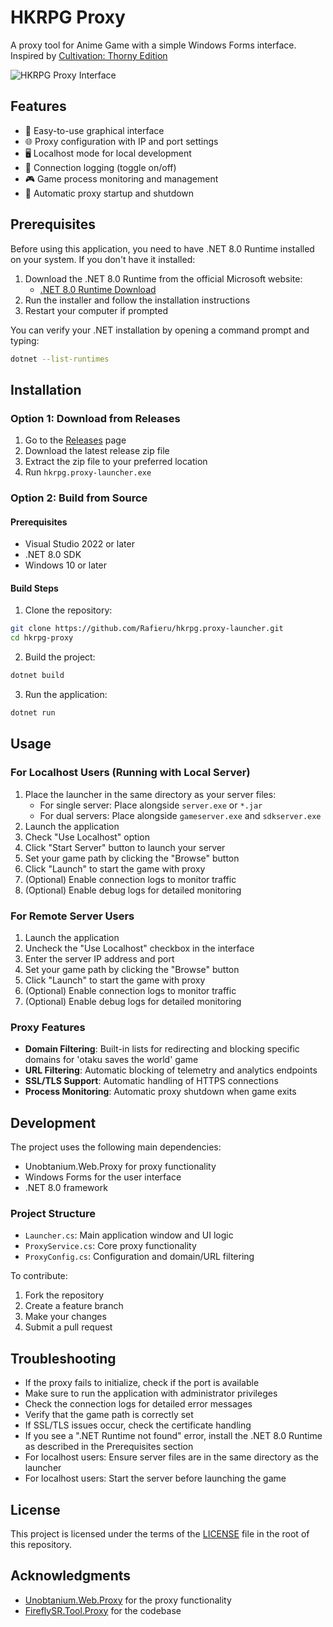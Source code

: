 # HKRPG Proxy

A proxy tool for Anime Game with a simple Windows Forms interface. Inspired by [Cultivation: Thorny Edition](https://github.com/Grasscutters/Cultivation)

![HKRPG Proxy Interface](https://i.imgur.com/YVoSFAX.png)

## Features

- 🔧 Easy-to-use graphical interface
- 🌐 Proxy configuration with IP and port settings
- 🖥️ Localhost mode for local development
- 📜 Connection logging (toggle on/off)
- 🎮 Game process monitoring and management
- 🚀 Automatic proxy startup and shutdown

## Prerequisites

Before using this application, you need to have .NET 8.0 Runtime installed on your system. If you don't have it installed:

1. Download the .NET 8.0 Runtime from the official Microsoft website:
   - [.NET 8.0 Runtime Download](https://dotnet.microsoft.com/en-us/download/dotnet/8.0)
2. Run the installer and follow the installation instructions
3. Restart your computer if prompted

You can verify your .NET installation by opening a command prompt and typing:
```bash
dotnet --list-runtimes
```

## Installation

### Option 1: Download from Releases

1. Go to the [Releases](https://github.com/Rafieru/hkrpg.proxy-launcher/releases) page
2. Download the latest release zip file
3. Extract the zip file to your preferred location
4. Run `hkrpg.proxy-launcher.exe`

### Option 2: Build from Source

#### Prerequisites

- Visual Studio 2022 or later
- .NET 8.0 SDK
- Windows 10 or later

#### Build Steps

1. Clone the repository:
```bash
git clone https://github.com/Rafieru/hkrpg.proxy-launcher.git
cd hkrpg-proxy
```

2. Build the project:
```bash
dotnet build
```

3. Run the application:
```bash
dotnet run
```

## Usage

### For Localhost Users (Running with Local Server)

1. Place the launcher in the same directory as your server files:
   - For single server: Place alongside `server.exe` or `*.jar`
   - For dual servers: Place alongside `gameserver.exe` and `sdkserver.exe`
2. Launch the application
3. Check "Use Localhost" option
4. Click "Start Server" button to launch your server
5. Set your game path by clicking the "Browse" button
6. Click "Launch" to start the game with proxy
7. (Optional) Enable connection logs to monitor traffic
8. (Optional) Enable debug logs for detailed monitoring

### For Remote Server Users

1. Launch the application
2. Uncheck the "Use Localhost" checkbox in the interface
3. Enter the server IP address and port
4. Set your game path by clicking the "Browse" button
5. Click "Launch" to start the game with proxy
6. (Optional) Enable connection logs to monitor traffic
7. (Optional) Enable debug logs for detailed monitoring

### Proxy Features

- **Domain Filtering**: Built-in lists for redirecting and blocking specific domains for 'otaku saves the world' game
- **URL Filtering**: Automatic blocking of telemetry and analytics endpoints
- **SSL/TLS Support**: Automatic handling of HTTPS connections
- **Process Monitoring**: Automatic proxy shutdown when game exits

## Development

The project uses the following main dependencies:
- Unobtanium.Web.Proxy for proxy functionality
- Windows Forms for the user interface
- .NET 8.0 framework

### Project Structure

- `Launcher.cs`: Main application window and UI logic
- `ProxyService.cs`: Core proxy functionality
- `ProxyConfig.cs`: Configuration and domain/URL filtering

To contribute:
1. Fork the repository
2. Create a feature branch
3. Make your changes
4. Submit a pull request

## Troubleshooting

- If the proxy fails to initialize, check if the port is available
- Make sure to run the application with administrator privileges
- Check the connection logs for detailed error messages
- Verify that the game path is correctly set
- If SSL/TLS issues occur, check the certificate handling
- If you see a ".NET Runtime not found" error, install the .NET 8.0 Runtime as described in the Prerequisites section
- For localhost users: Ensure server files are in the same directory as the launcher
- For localhost users: Start the server before launching the game

## License

This project is licensed under the terms of the [LICENSE](LICENSE) file in the root of this repository.

## Acknowledgments

- [Unobtanium.Web.Proxy](https://github.com/svrooij/Unobtanium.Web.Proxy) for the proxy functionality
- [FireflySR.Tool.Proxy](https://git.xeondev.com/YYHEggEgg/FireflySR.Tool.Proxy) for the codebase
